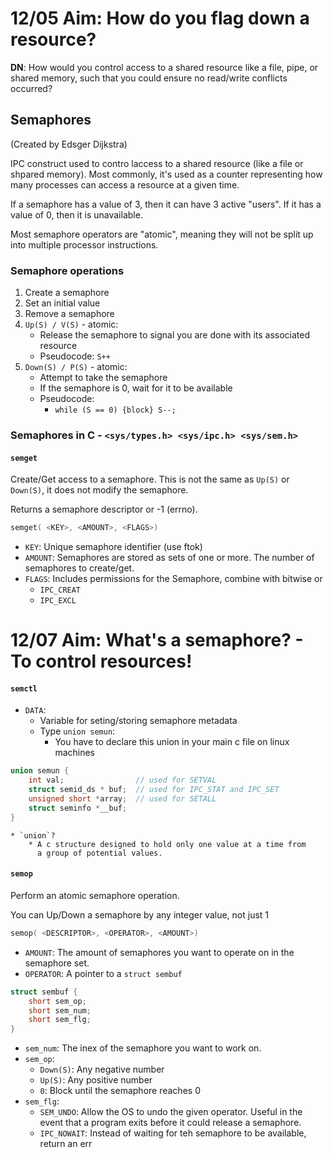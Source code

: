 # 12/05 Aim: How do you flag down a resource?

**DN**: How would you control access to a shared resource like a file, pipe,
or shared memory, such that you could ensure no read/write conflicts
occurred?

## Semaphores

(Created by Edsger Dijkstra)

IPC construct used to contro laccess to a shared resource (like a file
or shpared memory). Most commonly, it's used as a counter representing
how many processes can access a resource at a given time.

If a semaphore has a value of 3, then it can have 3 active "users". If
it has a value of 0, then it is unavailable.

Most semaphore operators are "atomic", meaning they will not be split
up into multiple processor instructions.

### Semaphore operations

1. Create a semaphore
2. Set an initial value
3. Remove a semaphore
4. `Up(S) / V(S)` - atomic:
    - Release the semaphore to signal you are done with its associated
      resource
    - Pseudocode: `S++`
5. `Down(S) / P(S)` - atomic:
    - Attempt to take the semaphore
    - If the semaphore is 0, wait for it to be available
    - Pseudocode:
        - `while (S == 0) {block} S--;`

### Semaphores in C - `<sys/types.h> <sys/ipc.h> <sys/sem.h>`

#### `semget`

Create/Get access to a semaphore. This is not the same as `Up(S)` or `Down(S)`,
it does not modify the semaphore.

Returns a semaphore descriptor or -1 (errno).

```c
semget( <KEY>, <AMOUNT>, <FLAGS>)
```

* `KEY`: Unique semaphore identifier (use ftok)
* `AMOUNT`: Semaphores are stored as sets of one or more. The number of
  semaphores to create/get.
* `FLAGS`: Includes permissions for the Semaphore, combine with bitwise or
    - `IPC_CREAT`
    - `IPC_EXCL`

# 12/07 Aim: What's a semaphore? - To control resources!

#### `semctl`

* `DATA`:
    * Variable for seting/storing semaphore metadata
    * Type `union semun`:
        * You have to declare this union in your main c file on linux machines
```c
union semun {
    int val;                // used for SETVAL
    struct semid_ds * buf;  // used for IPC_STAT and IPC_SET
    unsigned short *array;  // used for SETALL
    struct seminfo *__buf;
}
```
    * `union`?
        * A c structure designed to hold only one value at a time from
          a group of potential values.

#### `semop`

Perform an atomic semaphore operation.

You can Up/Down a semaphore by any integer value, not just 1

```c
semop( <DESCRIPTOR>, <OPERATOR>, <AMOUNT>)
```

* `AMOUNT`: The amount of semaphores you want to operate on in the
  semaphore set.
* `OPERATOR`: A pointer to a `struct sembuf`
```c
struct sembuf {
    short sem_op;
    short sem_num;
    short sem_flg;
}
```

* `sem_num`: The inex of the semaphore you want to work on.
* `sem_op`:
    * `Down(S)`: Any negative number
    * `Up(S)`: Any positive number
    * `0`: Block until the semaphore reaches 0
* `sem_flg`:
    * `SEM_UNDO`: Allow the OS to undo the given operator. Useful in the
      event that a program exits before it could release a semaphore.
    * `IPC_NOWAIT`: Instead of waiting for teh semaphore to be available,
      return an err
